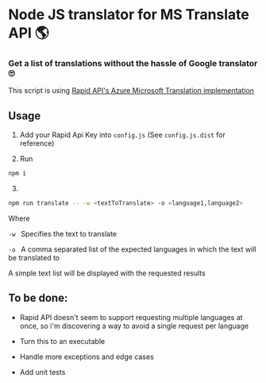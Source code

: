 # Node JS translator for MS Translate API 🌎

### Get a list of translations without the hassle of Google translator 🙄

This script is using [Rapid API's Azure Microsoft Translation implementation](https://rapidapi.com/microsoft-azure-org-microsoft-cognitive-services/api/microsoft-translator-text/)

## Usage

1. Add your Rapid Api Key into `config.js` (See `config.js.dist` for reference)

2. Run

```sh
npm i
```

3.

```sh
npm run translate -- -w <textToTranslate> -o <language1,language2>
```

Where

`-w ` Specifies the text to translate

`-o ` A comma separated list of the expected languages in which the text will be translated to

A simple text list will be displayed with the requested results

## To be done:

- Rapid API doesn't seem to support requesting multiple languages at once, so i'm discovering a way to avoid a single request per language

- Turn this to an executable

- Handle more exceptions and edge cases

- Add unit tests
